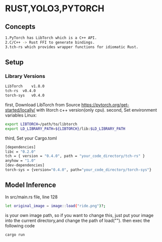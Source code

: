 # RUST,YOLO3,PYTORCH

## Concepts

```bash
1.PyTorch has LibTorch which is a C++ API.
2.C/C++ -> Rust FFI to generate bindings.
3.tch-rs which provides wrapper functions for idiomatic Rust.
```

## Setup

### Library Versions	

```bash
LibTorch	v1.8.0
tch-rs	v0.4.0
torch-sys	v0.4.0
```

first, Download LibTorch from Source
https://pytorch.org/get-started/locally/ with litorch c++ version(only cpu).
second, Set environment variables
Linux:
```bash
export LIBTORCH=/path/to/libtorch
export LD_LIBRARY_PATH=${LIBTORCH}/lib:$LD_LIBRARY_PATH
```
third, Set your Cargo.toml
```bash
[dependencies]
libc = "0.2.0"
tch = { version = "0.4.0", path = "your_code_directory/tch-rs" }
anyhow = "1.0"
[dev-dependencies]
torch-sys = {version="0.4.0", path="your_code_directory/torch-sys"}
```
## Model Inference
In src/main.rs file, line 128    
```bash
let original_image = image::load("ride.png")?;
```
is your own image path, so if you want to change this, just put your image into the current directory,and change the path of load("").
then exec the following code
```bash
cargo run 
```

